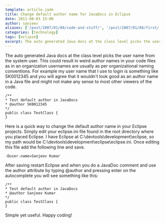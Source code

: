 ```yaml
---
template: article.jade
title: Change default author name for JavaDocs in Eclipse
date: 2011-08-03 15:00
author: sanjeev
aliases: ['/post/2007/01/08/code-and-stuff/', '/post/2007/01/08/first/', '/post/2008/01/08/first']
categories: [technology]
tags: [eclipse]
excerpt: The auto generated Java docs at the class level picks the user name from the system user. This could result in weird author names in your code files as in an organization usernames are usually as per organizational naming conventions
---
```

The auto generated Java docs at the class level picks the user name from the system user. This could result in weird author names in your code files as in an organization usernames are usually as per organizational naming conventions. For example my user name that I use to login is something like SK0012345 and you will agree that it wouldn't look good as an author name in a Java file and might not make any sense to most other viewers of the code. 

	/**
 	* Test default author in JavaDocs
 	* @author SK0012345
 	*/
	public class TestClass {
	}

Here is a quick way to change the default author name in your Eclipse projects. Simply edit your eclipse.ini file found in the root directory where you placed Eclipse. I have Eclipse at C:\devtools\development\eclipse, so my path would be C:\devtools\development\eclipse\eclipse.ini. Once editing this file add the following line and save.

<span class="more"></span>

	-Duser.name=Sanjeev Kumar

After saving restart Eclipse and when you do a JavaDoc comment and use the author attribute by typing @author and pressing enter on the autocomplete you will see something like this:

	/**
 	* Test default author in JavaDocs
 	* @author Sanjeev Kumar
 	*/
	public class TestClass {
	}

Simple yet useful. Happy coding!
